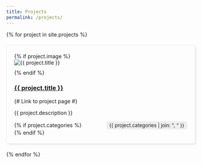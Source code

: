 ```yaml
---
title: Projects
permalink: /projects/ 
---
```


<div class="grid">
  {% for project in site.projects %}
    <div class="grid__item">
      <div class="project-card">
        {% if project.image %}
          <img src="{{ project.image }}" alt="{{ project.title }}">
        {% endif %}
        <h3><a href="{{ project.url }}">{{ project.title }}</a></h3> {# Link to project page #}
        <p>{{ project.description }}</p>
         <div class="project-meta">
          {% if project.categories %}
            <span class="project-category">{{ project.categories | join: ", " }}</span>
          {% endif %}
        </div>
      </div>
    </div>
  {% endfor %}
</div>

<style>
.grid {
  display: grid;
  grid-template-columns: repeat(auto-fit, minmax(300px, 1fr)); 
  grid-gap: 20px;
}

.grid__item {
  display: flex;
}

.project-card {
  border: 1px solid #eee;
  padding: 20px;
  border-radius: 5px;
  box-shadow: 2px 2px 5px rgba(0, 0, 0, 0.1);
  flex-grow: 1;
  display: flex;
  flex-direction: column;
}

.project-card img {
  max-width: 100%;
  height: auto;
  margin-bottom: 10px;
}

.project-meta {
  margin-top: auto;
  display: flex;
  flex-wrap: wrap;
  justify-content: space-between;
  align-items: center;
}

.project-category{
  font-size: small;
  background-color: #eee;
  padding: 0.2rem 0.5rem;
  border-radius: 5px;
}
</style>